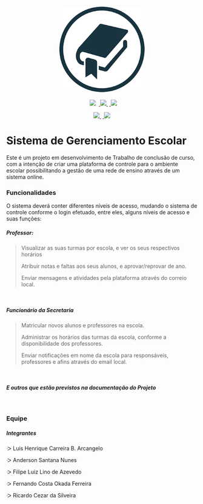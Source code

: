 <div align="center">
<center><p><img src="logo.png"></img>
<br><br>
&nbsp;
 <a href="https://github.com/Ryuusakii/SistemaTCC/tree/master/Documentation/Backlog.md"><img src="https://img.shields.io/badge/Backlog-green"></a> &nbsp;<a href="https://github.com/Ryuusakii/SistemaTCC/tree/master/Documentation/VisãoDeProjeto.md"> <img src="https://img.shields.io/badge/Visão%20De%20Projeto-red"> </a>&nbsp;<a href="https://github.com/Ryuusakii/SistemaTCC/tree/master/Documentation/DiagramaDeUso.jpg"> <img src="https://img.shields.io/badge/Diagrama%20De%20Uso-lightgrey"> </a></p><a href="https://github.com/Ryuusakii/SistemaTCC/tree/master/Database/Diagrams/modeloERD.png"> <img src="https://img.shields.io/badge/Modelo%20ERD-yellow"> </a>&nbsp;<a href="https://github.com/Ryuusakii/SistemaTCC/tree/master/Database/Models/ModeloFisico2.png"> <img src="https://img.shields.io/badge/Modelo%20Físico-orange"> </a></p>

</center>
</div>

Sistema de Gerenciamento Escolar
================================

Este é um projeto em desenvolvimento de Trabalho de conclusão de curso, com a intenção de criar uma plataforma de controle para o ambiente escolar possibilitando a gestão de uma rede de ensino através de um sistema online.

### Funcionalidades

O sistema deverá conter diferentes níveis de acesso, mudando o sistema de controle conforme o login efetuado, entre eles, alguns níveis de acesso e suas funções:&nbsp;

##### Professor:

> Visualizar as suas turmas por escola, e ver os seus respectivos horários
>
> Atribuir notas e faltas aos seus alunos, e aprovar/reprovar de ano.
>
> Enviar mensagens e atividades pela plataforma através do correio local.

&nbsp;

##### Funcionário da Secretaria

> Matricular novos alunos e professores na escola.
>
> Administrar os horários das turmas da escola, conforme a disponibilidade dos professores.
>
> Enviar notificações em nome da escola para responsáveis, professores e afins através do email local.

&nbsp;

##### E outros que estão previstos na documentação do Projeto

&nbsp;

### Equipe

##### Integrantes

ᑀ Luis Henrique Carreira B. Arcangelo

ᑀ Anderson Santana Nunes

ᑀ Filipe Luiz Lino de Azevedo

ᑀ Fernando Costa Okada Ferreira

ᑀ Ricardo Cezar da Silveira
